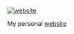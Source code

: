 <!-- badges: start -->
[![website](https://github.com/beanumber/www/actions/workflows/website.yaml/badge.svg)](https://github.com/beanumber/www/actions/workflows/website.yaml)
<!-- badges: end -->

My personal [website](https://beanumber.github.io/www)
